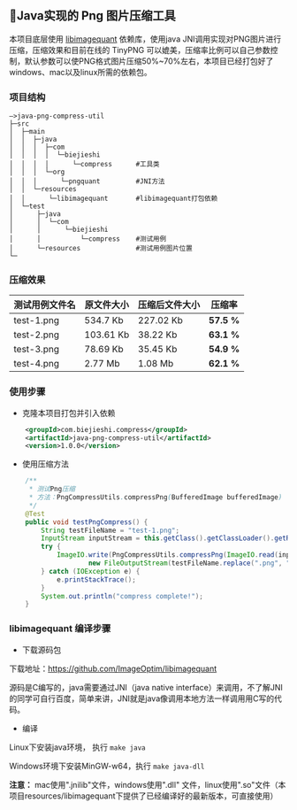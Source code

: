 ## 🔨Java实现的 Png 图片压缩工具

本项目底层使用 [libimagequant](https://pngquant.org/lib/) 依赖库，使用java JNI调用实现对PNG图片进行压缩，压缩效果和目前在线的 TinyPNG 可以媲美，压缩率比例可以自己参数控制，默认参数可以使PNG格式图片压缩50%~70%左右，本项目已经打包好了windows、mac以及linux所需的依赖包。

### 项目结构

```shell
—>java-png-compress-util
├─src
│  ├─main
│  │  ├─java
│  │  │  ├─com
│  │  │  │  └─biejieshi
│  │  │  │      └─compress 		#工具类
│  │  │  └─org
│  │  │      └─pngquant			#JNI方法
│  │  └─resources
│  │      └─libimagequant		#libimagequant打包依赖
│  └─test
│      ├─java
│      │  └─com
│      │      └─biejieshi
│      │          └─compress	#测试用例
│      └─resources				#测试用例图片位置
└─
```

### 压缩效果

| 测试用例文件名 | 原文件大小 | 压缩后文件大小 | 压缩率     |
| -------------- | ---------- | -------------- | ---------- |
| test-1.png     | 534.7 Kb   | 227.02 Kb      | **57.5 %** |
| test-2.png     | 103.61 Kb  | 38.22 Kb       | **63.1 %** |
| test-3.png     | 78.69 Kb   | 35.45 Kb       | **54.9 %** |
| test-4.png     | 2.77 Mb    | 1.08 Mb        | **62.1 %** |

### 使用步骤

- 克隆本项目打包并引入依赖

```xml
    <groupId>com.biejieshi.compress</groupId>
    <artifactId>java-png-compress-util</artifactId>
    <version>1.0.0</version>
```

- 使用压缩方法

```java
    /**
     * 测试Png压缩
     * 方法：PngCompressUtils.compressPng(BufferedImage bufferedImage)
     */
    @Test
    public void testPngCompress() {
        String testFileName = "test-1.png";
        InputStream inputStream = this.getClass().getClassLoader().getResourceAsStream(testFileName);
        try {
            ImageIO.write(PngCompressUtils.compressPng(ImageIO.read(inputStream)), "png",
                    new FileOutputStream(testFileName.replace(".png", "") + "-compress-result.png"));
        } catch (IOException e) {
            e.printStackTrace();
        }
        System.out.println("compress complete!");
    }
```

### libimagequant 编译步骤

- 下载源码包

下载地址：https://github.com/ImageOptim/libimagequant

源码是C编写的，java需要通过JNI（java native interface）来调用，不了解JNI的同学可自行百度，简单来讲，JNI就是java像调用本地方法一样调用用C写的代码。

- 编译

Linux下安装java环境， 执行 `make java` 

Windows环境下安装MinGW-w64，执行 `make java-dll`

**注意：** mac使用".jnilib"文件，windows使用".dll" 文件，linux使用".so"文件（本项目resources/libimagequant下提供了已经编译好的最新版本，可直接使用）

